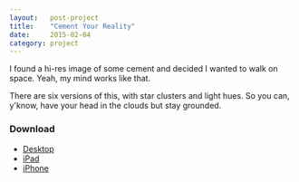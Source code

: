 ```yaml
---
layout:   post-project
title:    "Cement Your Reality"
date:     2015-02-04
category: project
---
```


I found a hi-res image of some cement and decided I wanted to walk on space. Yeah, my mind works like that.

There are six versions of this, with star clusters and light hues. So you can, y'know, have your head in the clouds but stay grounded.

### Download

* [Desktop](http://inc.ideasnevercease.netdna-cdn.com/dsgn/downloads/desktop/dsgn-cement-your-reality.zip)
* [iPad](http://inc.ideasnevercease.netdna-cdn.com/dsgn/downloads/ipad/dsgn-cement-your-reality.zip)
* [iPhone](http://inc.ideasnevercease.netdna-cdn.com/dsgn/downloads/iphone/dsgn-cement-your-reality.zip)